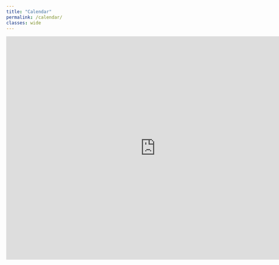 ```yaml
---
title: "Calendar"
permalink: /calendar/
classes: wide
---
```


<iframe src="https://calendar.google.com/calendar/embed?src=8t6q27rou9nbdvb0opaur9sk8c%40group.calendar.google.com&ctz=America%2FChicago" style="border: 0" width="800" height="600" frameborder="0" scrolling="no"></iframe> 